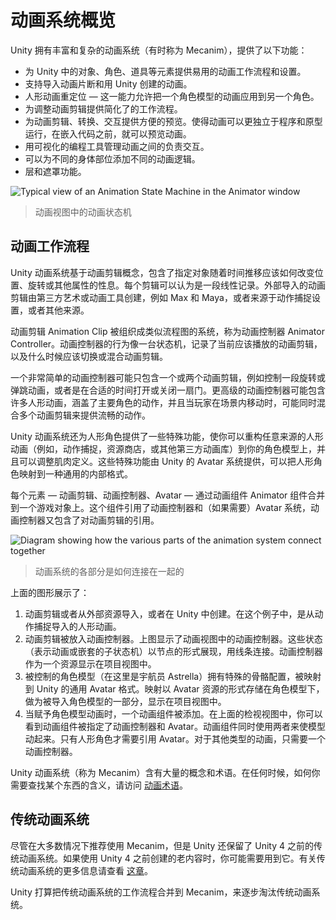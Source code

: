 <!-- > [Animation System Overview](https://docs.unity3d.com/Manual/AnimationOverview.html) -->

<!-- Unity Manual > Animation > Animation System Overview -->
<!-- Unity 手册 > 动画 > 动画系统预览 -->

<!-- # Animation System  -->
# 动画系统概览

<!-- Unity has a rich and sophisticated animation system (sometimes referred to as ‘Mecanim’). It provides: -->
Unity 拥有丰富和复杂的动画系统（有时称为 Mecanim），提供了以下功能：

<!-- 
* Easy workflow and setup of animations for all elements of Unity including objects, characters, and properties.
* Support for imported animation clips and animation created within Unity
* Humanoid animation retargeting - the ability to apply animations from one character model onto another.
* Simplified workflow for aligning animation clips.
* Convenient preview of animation clips, transitions and interactions between them. This allows animators to work more independently of programmers, prototype and preview their animations before gameplay code is hooked in.
* Management of complex interactions between animations with a visual programming tool.
* Animating different body parts with different logic.
* Layering and masking features
 -->
* 为 Unity 中的对象、角色、道具等元素提供易用的动画工作流程和设置。
* 支持导入动画片断和用 Unity 创建的动画。
* 人形动画重定位 — 这一能力允许把一个角色模型的动画应用到另一个角色。
* 为调整动画剪辑提供简化了的工作流程。
* 为动画剪辑、转换、交互提供方便的预览。使得动画可以更独立于程序和原型运行，在嵌入代码之前，就可以预览动画。
* 用可视化的编程工具管理动画之间的负责交互。
* 可以为不同的身体部位添加不同的动画逻辑。
* 层和遮罩功能。

![Typical view of an Animation State Machine in the Animator window](https://docs.unity3d.com/uploads/Main/MecanimShowcase.png)
<!-- > Typical view of an Animation State Machine in the Animator window -->

> 动画视图中的动画状态机

<!-- ## Animation workflow -->
## 动画工作流程

<!-- Unity’s animation system is based on the concept of Animation Clips, which contain information about how certain objects should change their position, rotation, or other properties over time. Each clip can be thought of as a single linear recording. Animation clips from external sources are created by artists or animators with 3rd party tools such as Max or Maya, or come from motion capture studios or other sources. -->
Unity 动画系统基于动画剪辑概念，包含了指定对象随着时间推移应该如何改变位置、旋转或其他属性的性息。每个剪辑可以认为是一段线性记录。外部导入的动画剪辑由第三方艺术或动画工具创建，例如 Max 和 Maya，或者来源于动作捕捉设置，或者其他来源。

<!-- Animation Clips are then organised into a structured flowchart-like system called an Animator Controller. The Animator Controller acts as a “State Machine” which keeps track of which clip should currently be playing, and when the animations should change or blend together. -->
动画剪辑 Animation Clip 被组织成类似流程图的系统，称为动画控制器 Animator Controller。动画控制器的行为像一台状态机，记录了当前应该播放的动画剪辑，以及什么时候应该切换或混合动画剪辑。

<!-- A very simple Animator Controller might only contain one or two clips, for example to control a powerup spinning and bouncing, or to animate a door opening and closing at the correct time. A more advanced Animator Controller might contain dozens of humanoid animations for all the main character’s actions, and might blend between multiple clips at the same time to provide a fluid motion as the player moves around the scene. -->
一个非常简单的动画控制器可能只包含一个或两个动画剪辑，例如控制一段旋转或弹跳动画，或者是在合适的时间打开或关闭一扇门。更高级的动画控制器可能包含许多人形动画，涵盖了主要角色的动作，并且当玩家在场景内移动时，可能同时混合多个动画剪辑来提供流畅的动作。

<!-- Unity’s Animation system also has numerous special features for handling humanoid characters which give you the ability to retarget humanoid animation from any source (Eg. motion capture, the asset store, or some other third-party animation library) to your own character model, as well as adjusting muscle definitions. These special features are enabled by Unity’s Avatar system, where humanoid characters are mapped to a common internal format. -->
Unity 动画系统还为人形角色提供了一些特殊功能，使你可以重构任意来源的人形动画（例如，动作捕捉，资源商店，或其他第三方动画库）到你的角色模型上，并且可以调整肌肉定义。这些特殊功能由 Unity 的 Avatar 系统提供，可以把人形角色映射到一种通用的内部格式。

<!-- Each of these pieces - the Animation Clips, the Animator Controller, and the Avatar, are brought together on a GameObject via the Animator Component. This component has a reference to an Animator Controller, and (if required) the Avatar for this model. The Animator Controller, in turn, contains the references to the Animation Clips it uses. -->
每个元素 — 动画剪辑、动画控制器、Avatar — 通过动画组件 Animator 组件合并到一个游戏对象上。这个组件引用了动画控制器和（如果需要）Avatar 系统，动画控制器又包含了对动画剪辑的引用。

![Diagram showing how the various parts of the animation system connect together](https://docs.unity3d.com/550/Documentation/uploads/Main/MecanimHowItFitsTogether.png)
<!-- > Diagram showing how the various parts of the animation system connect together -->
> 动画系统的各部分是如何连接在一起的

<!-- The above diagram shows the following: -->
上面的图形展示了：

<!-- 
1. Animation clips are imported from an external source or created within Unity. In this example, they are imported motion captured humanoid animations.
2. The animation clips are placed and arranged in an Animator Controller. This shows a view of an Animator Controller in the Animator window. The States (which may represent animations or nested sub-state machines) appear as nodes connected by lines. This Animator Controller exists as an asset in the Project window.
3. The rigged character model (in this case, the astronaut “Astrella”) has a specific configuration of bones which are mapped to Unity’s common Avatar format. This mapping is stored as an Avatar asset as part of the imported character model, and also appears in the Project window as shown.
4. When animating the character model, it has an Animator component attached. In the Inspector view shown above, you can see the [Animator Component]() which has both the [Animator Controller]() and the [Avatar]() assigned. The animator uses these together to animate the model. The Avatar reference is only necessary when animating a humanoid character. For other types of animation, only an Animator Controller is required.
 -->
1. 动画剪辑或者从外部资源导入，或者在 Unity 中创建。在这个例子中，是从动作捕捉导入的人形动画。
2. 动画剪辑被放入动画控制器。上图显示了动画视图中的动画控制器。这些状态（表示动画或嵌套的子状态机）以节点的形式展现，用线条连接。动画控制器作为一个资源显示在项目视图中。
3. 被控制的角色模型（在这里是宇航员 Astrella）拥有特殊的骨骼配置，被映射到 Unity 的通用 Avatar 格式。映射以 Avatar 资源的形式存储在角色模型下，做为被导入角色模型的一部分，显示在项目视图中。
4. 当赋予角色模型动画时，一个动画组件被添加。在上面的检视视图中，你可以看到动画组件被指定了动画控制器和 Avatar。动画组件同时使用两者来使模型动起来。只有人形角色才需要引用 Avatar。对于其他类型的动画，只需要一个动画控制器。

<!-- Unity’s animation system (Known as “Mecanim”) comes with a lot of concepts and terminology. If at any point, you need to find out what something means, go to our [Animation Glossary](https://docs.unity3d.com/550/Documentation/Manual/AnimationGlossary.html). -->
Unity 动画系统（称为 Mecanim）含有大量的概念和术语。在任何时候，如何你需要查找某个东西的含义，请访问 [动画术语](https://docs.unity3d.com/550/Documentation/Manual/AnimationGlossary.html)。

<!-- ## Legacy animation system -->
## 传统动画系统

<!-- While Mecanim is recommended for use in most situations, Unity has retained its legacy animation system which existed before Unity 4. You may need to use when working with older content created before Unity 4. For information on the Legacy animation system, see [this section](file:///Applications/Unity/Unity.app/Contents/Documentation/en/Manual/Animations.html) -->
尽管在大多数情况下推荐使用 Mecanim，但是 Unity 还保留了 Unity 4 之前的传统动画系统。如果使用 Unity 4 之前创建的老内容时，你可能需要用到它。有关传统动画系统的更多信息请查看 [这章](file:///Applications/Unity/Unity.app/Contents/Documentation/en/Manual/Animations.html)。

<!-- Unity intends to phase out the Legacy animation system over time for all cases by merging the workflows into Mecanim. -->
Unity 打算把传统动画系统的工作流程合并到 Mecanim，来逐步淘汰传统动画系统。
